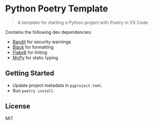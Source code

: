 # Python Poetry Template

> A template for starting a Python project with Poetry in VS Code.

Contains the following dev dependencies:
- [Bandit](https://github.com/PyCQA/bandit) for security warnings
- [Black](https://github.com/psf/black) for formatting
- [Flake8](https://github.com/pycqa/flake8) for linting
- [MyPy](https://github.com/python/mypy) for static typing

## Getting Started

- Update project metadata in `pyproject.toml`.
- Run `poetry install`.

## License

MIT
